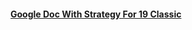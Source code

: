 #### [Google Doc With Strategy For 19 Classic](https://docs.google.com/document/d/1SEvdDoruHqGw46opk5SyPYlK365e2zllwaeMZOYTh2A/edit?usp=sharing)